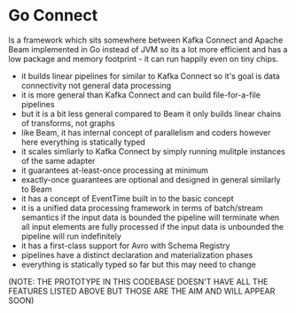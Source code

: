 # Go Connect

Is a framework which sits somewhere between Kafka Connect and Apache Beam implemented in Go instead of JVM so its 
a lot more efficient and has a low package and memory footprint - it can run happily even on tiny chips.

- it builds linear pipelines for similar to Kafka Connect so it's goal is data connectivity not general data processing 
- it is more general than Kafka Connect and can build file-for-a-file pipelines
- but it is a bit less general compared to Beam it only builds linear chains of transforms, not graphs  
- like Beam, it has internal concept of parallelism and coders however here everything is statically typed 
- it scales simliarly to Kafka Connect by simply running mulitple instances of the same adapter
- it guarantees at-least-once processing at minimum 
- exactly-once guarantees are optional and designed in general similarly to Beam   
- it has a concept of EventTime built in to the basic concept
- it is a unified data processing framework in terms of batch/stream semantics 
  if the input data is bounded the pipeline will terminate when all input elements are fully processed
  if the input data is unbounded the pipeline will run indefinitely 
- it has a first-class support for Avro with Schema Registry
- pipelines have a distinct declaration and materialization phases  
- everything is statically typed so far but this may need to change


(NOTE: THE PROTOTYPE IN THIS CODEBASE DOESN'T HAVE ALL THE FEATURES LISTED ABOVE BUT THOSE ARE THE AIM AND WILL APPEAR SOON)
